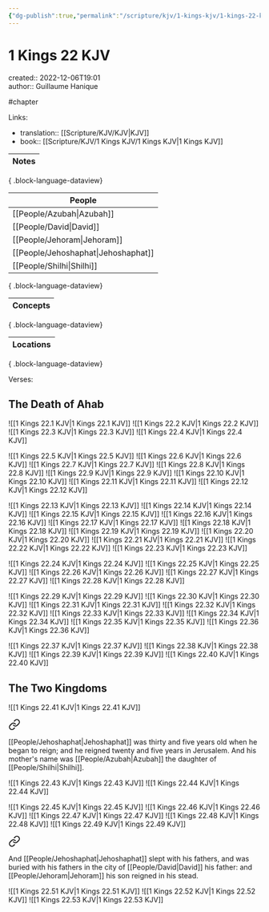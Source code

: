 ```yaml
---
{"dg-publish":true,"permalink":"/scripture/kjv/1-kings-kjv/1-kings-22-kjv/1-kings-22-kjv/"}
---
```


# 1 Kings 22 KJV

created:: 2022-12-06T19:01  
author:: Guillaume Hanique

#chapter

Links:

- translation:: [[Scripture/KJV/KJV\|KJV]]
- book:: [[Scripture/KJV/1 Kings KJV/1 Kings KJV\|1 Kings KJV]]

| Notes |
| ----- |

{ .block-language-dataview}

| People                                 |
| -------------------------------------- |
| [[People/Azubah\|Azubah]]           |
| [[People/David\|David]]             |
| [[People/Jehoram\|Jehoram]]         |
| [[People/Jehoshaphat\|Jehoshaphat]] |
| [[People/Shilhi\|Shilhi]]           |

{ .block-language-dataview}

| Concepts |
| -------- |

{ .block-language-dataview}

| Locations |
| --------- |

{ .block-language-dataview}

Verses:

## The Death of Ahab

![[1 Kings 22.1 KJV\|1 Kings 22.1 KJV]]
![[1 Kings 22.2 KJV\|1 Kings 22.2 KJV]]
![[1 Kings 22.3 KJV\|1 Kings 22.3 KJV]]
![[1 Kings 22.4 KJV\|1 Kings 22.4 KJV]]

![[1 Kings 22.5 KJV\|1 Kings 22.5 KJV]]
![[1 Kings 22.6 KJV\|1 Kings 22.6 KJV]]
![[1 Kings 22.7 KJV\|1 Kings 22.7 KJV]]
![[1 Kings 22.8 KJV\|1 Kings 22.8 KJV]]
![[1 Kings 22.9 KJV\|1 Kings 22.9 KJV]]
![[1 Kings 22.10 KJV\|1 Kings 22.10 KJV]]
![[1 Kings 22.11 KJV\|1 Kings 22.11 KJV]]
![[1 Kings 22.12 KJV\|1 Kings 22.12 KJV]]

![[1 Kings 22.13 KJV\|1 Kings 22.13 KJV]]
![[1 Kings 22.14 KJV\|1 Kings 22.14 KJV]]
![[1 Kings 22.15 KJV\|1 Kings 22.15 KJV]]
![[1 Kings 22.16 KJV\|1 Kings 22.16 KJV]]
![[1 Kings 22.17 KJV\|1 Kings 22.17 KJV]]
![[1 Kings 22.18 KJV\|1 Kings 22.18 KJV]]
![[1 Kings 22.19 KJV\|1 Kings 22.19 KJV]]
![[1 Kings 22.20 KJV\|1 Kings 22.20 KJV]]
![[1 Kings 22.21 KJV\|1 Kings 22.21 KJV]]
![[1 Kings 22.22 KJV\|1 Kings 22.22 KJV]]
![[1 Kings 22.23 KJV\|1 Kings 22.23 KJV]]

![[1 Kings 22.24 KJV\|1 Kings 22.24 KJV]]
![[1 Kings 22.25 KJV\|1 Kings 22.25 KJV]]
![[1 Kings 22.26 KJV\|1 Kings 22.26 KJV]]
![[1 Kings 22.27 KJV\|1 Kings 22.27 KJV]]
![[1 Kings 22.28 KJV\|1 Kings 22.28 KJV]]

![[1 Kings 22.29 KJV\|1 Kings 22.29 KJV]]
![[1 Kings 22.30 KJV\|1 Kings 22.30 KJV]]
![[1 Kings 22.31 KJV\|1 Kings 22.31 KJV]]
![[1 Kings 22.32 KJV\|1 Kings 22.32 KJV]]
![[1 Kings 22.33 KJV\|1 Kings 22.33 KJV]]
![[1 Kings 22.34 KJV\|1 Kings 22.34 KJV]]
![[1 Kings 22.35 KJV\|1 Kings 22.35 KJV]]
![[1 Kings 22.36 KJV\|1 Kings 22.36 KJV]]

![[1 Kings 22.37 KJV\|1 Kings 22.37 KJV]]
![[1 Kings 22.38 KJV\|1 Kings 22.38 KJV]]
![[1 Kings 22.39 KJV\|1 Kings 22.39 KJV]]
![[1 Kings 22.40 KJV\|1 Kings 22.40 KJV]]

## The Two Kingdoms

![[1 Kings 22.41 KJV\|1 Kings 22.41 KJV]]

<div class="transclusion internal-embed is-loaded"><a class="markdown-embed-link" href="/scripture/kjv/1-kings-kjv/1-kings-22-kjv/1-kings-22-42-kjv/" aria-label="Open link"><svg xmlns="http://www.w3.org/2000/svg" width="24" height="24" viewBox="0 0 24 24" fill="none" stroke="currentColor" stroke-width="2" stroke-linecap="round" stroke-linejoin="round" class="svg-icon lucide-link"><path d="M10 13a5 5 0 0 0 7.54.54l3-3a5 5 0 0 0-7.07-7.07l-1.72 1.71"></path><path d="M14 11a5 5 0 0 0-7.54-.54l-3 3a5 5 0 0 0 7.07 7.07l1.71-1.71"></path></svg></a><div class="markdown-embed">



[[People/Jehoshaphat\|Jehoshaphat]] was thirty and five years old when he began to reign; and he reigned twenty and five years in Jerusalem. And his mother's name was [[People/Azubah\|Azubah]] the daughter of [[People/Shilhi\|Shilhi]].


</div></div>

![[1 Kings 22.43 KJV\|1 Kings 22.43 KJV]]
![[1 Kings 22.44 KJV\|1 Kings 22.44 KJV]]

![[1 Kings 22.45 KJV\|1 Kings 22.45 KJV]]
![[1 Kings 22.46 KJV\|1 Kings 22.46 KJV]]
![[1 Kings 22.47 KJV\|1 Kings 22.47 KJV]]
![[1 Kings 22.48 KJV\|1 Kings 22.48 KJV]]
![[1 Kings 22.49 KJV\|1 Kings 22.49 KJV]]

<div class="transclusion internal-embed is-loaded"><a class="markdown-embed-link" href="/scripture/kjv/1-kings-kjv/1-kings-22-kjv/1-kings-22-50-kjv/" aria-label="Open link"><svg xmlns="http://www.w3.org/2000/svg" width="24" height="24" viewBox="0 0 24 24" fill="none" stroke="currentColor" stroke-width="2" stroke-linecap="round" stroke-linejoin="round" class="svg-icon lucide-link"><path d="M10 13a5 5 0 0 0 7.54.54l3-3a5 5 0 0 0-7.07-7.07l-1.72 1.71"></path><path d="M14 11a5 5 0 0 0-7.54-.54l-3 3a5 5 0 0 0 7.07 7.07l1.71-1.71"></path></svg></a><div class="markdown-embed">



And [[People/Jehoshaphat\|Jehoshaphat]] slept with his fathers, and was buried with his fathers in the city of [[People/David\|David]] his father: and [[People/Jehoram\|Jehoram]] his son reigned in his stead.


</div></div>


![[1 Kings 22.51 KJV\|1 Kings 22.51 KJV]]
![[1 Kings 22.52 KJV\|1 Kings 22.52 KJV]]
![[1 Kings 22.53 KJV\|1 Kings 22.53 KJV]]
